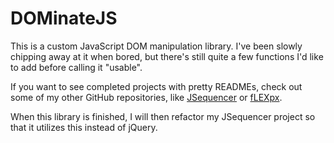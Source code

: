 # DOMinateJS

This is a custom JavaScript DOM manipulation library. I've been slowly chipping away at it when bored, but there's still quite a few functions I'd like to add before calling it "usable".

If you want to see completed projects with pretty READMEs, check out some of my other GitHub repositories, like [JSequencer](https://github.com/Eden12345/JSequencer) or [fLEXpx](https://github.com/Eden12345/fLEXpx).

When this library is finished, I will then refactor my JSequencer project so that it utilizes this instead of jQuery.
